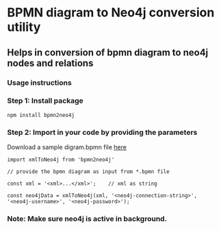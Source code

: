 # BPMN diagram to Neo4j conversion utility

## Helps in conversion of bpmn diagram to neo4j nodes and relations

### Usage instructions

### Step 1: Install package

```
npm install bpmn2neo4j
```

### Step 2: Import in your code by providing the parameters

Download a sample digram.bpmn file [here](https://drive.google.com/file/d/1gJZHo6xfFgu31k6mP9AL1LOBaHknNXKf/view?usp=sharing)

```
import xmlToNeo4j from 'bpmn2neo4j'

// provide the bpmn diagram as input from *.bpmn file

const xml = '<xml>...</xml>';    // xml as string

const neo4jData = xmlToNeo4j(xml, '<neo4j-connection-string>', '<neo4j-username>', '<neo4j-password>');
```

### Note: Make sure neo4j is active in background.